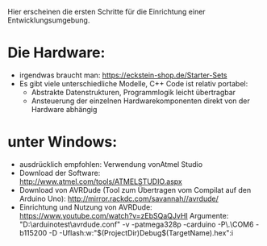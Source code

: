 Hier erscheinen die ersten Schritte für die Einrichtung einer Entwicklungsumgebung.

# Die Hardware:
* irgendwas braucht man: https://eckstein-shop.de/Starter-Sets
* Es gibt viele unterschiedliche Modelle, C++ Code ist relativ portabel:
   * Abstrakte Datenstrukturen, Programmlogik leicht übertragbar
   * Ansteuerung der einzelnen Hardwarekomponenten direkt von der Hardware abhängig

# unter Windows:
* ausdrücklich empfohlen: Verwendung vonAtmel Studio
* Download der Software: http://www.atmel.com/tools/ATMELSTUDIO.aspx
* Download von AVRDude (Tool zum Übertragen vom Compilat auf den Arduino Uno):
http://mirror.rackdc.com/savannah//avrdude/
* Einrichtung und Nutzung von AVRDude:
https://www.youtube.com/watch?v=zEbSQaQJvHI
Argumente: "D:\arduinotest\avrdude.conf" -v -patmega328p -carduino -P\\.\COM6 -b115200 -D -Uflash:w:"$(ProjectDir)Debug\$(TargetName).hex":i
